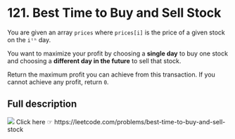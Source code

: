 # 121. Best Time to Buy and Sell Stock
You are given an array `prices` where `prices[i]` is the price of a given stock on the `iᵗʰ` day.

You want to maximize your profit by choosing a **single day** to buy one stock and choosing a **different day in the future** to sell that stock.

Return the maximum profit you can achieve from this transaction. If you cannot achieve any profit, return `0`.

## Full description

<img src="https://leetcode.com/static/images/LeetCode_Sharing.png">
Click here ☞ https://leetcode.com/problems/best-time-to-buy-and-sell-stock
